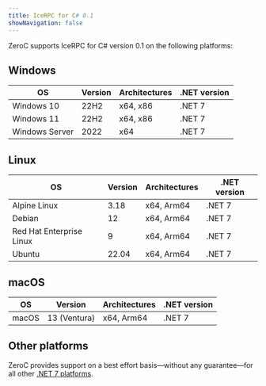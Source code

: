 ```yaml
---
title: IceRPC for C# 0.1
showNavigation: false
---
```


ZeroC supports IceRPC for C# version 0.1 on the following platforms:

## Windows

OS             | Version | Architectures | .NET version
---------------|---------|---------------|-------------
Windows 10     | 22H2    | x64, x86      | .NET 7
Windows 11     | 22H2    | x64, x86      | .NET 7
Windows Server | 2022    | x64           | .NET 7

## Linux

OS                       | Version | Architectures | .NET version
-------------------------|---------|---------------|-------------
Alpine Linux             | 3.18    | x64, Arm64    | .NET 7
Debian                   | 12      | x64, Arm64    | .NET 7
Red Hat Enterprise Linux | 9       | x64, Arm64    | .NET 7
Ubuntu                   | 22.04   | x64, Arm64    | .NET 7

## macOS

OS    | Version      | Architectures | .NET version
------|--------------|---------------|-------------
macOS | 13 (Ventura) | x64, Arm64    | .NET 7

## Other platforms

ZeroC provides support on a best effort basis—without any guarantee—for all other [.NET 7 platforms].

[.NET 7 platforms]: https://github.com/dotnet/core/blob/main/release-notes/7.0/supported-os.md
